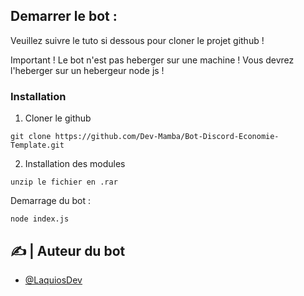 ## Demarrer le  bot :

Veuillez suivre le tuto si dessous pour cloner le projet github !

Important ! Le bot n'est pas heberger sur une machine ! Vous devrez l'heberger sur un hebergeur node js !

### Installation

1. Cloner le github

```
git clone https://github.com/Dev-Mamba/Bot-Discord-Economie-Template.git
```

2. Installation des modules

```
unzip le fichier en .rar 
```

Demarrage du bot :

```
node index.js
```

## ✍️ | Auteur du bot <a name = "authors"></a>

- [@LaquiosDev](https://github.com/LaquiosDev)


